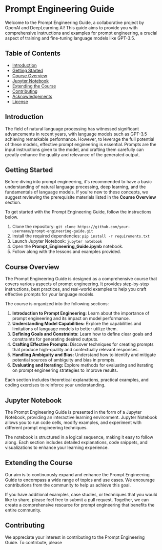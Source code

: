 # Prompt Engineering Guide

Welcome to the Prompt Engineering Guide, a collaborative project by OpenAI and DeepLearning AI! This guide aims to provide you with comprehensive instructions and examples for prompt engineering, a crucial aspect of training and fine-tuning language models like GPT-3.5.

## Table of Contents

- [Introduction](#introduction)
- [Getting Started](#getting-started)
- [Course Overview](#course-overview)
- [Jupyter Notebook](#jupyter-notebook)
- [Extending the Course](#extending-the-course)
- [Contributing](#contributing)
- [Acknowledgements](#acknowledgements)
- [License](#license)

## Introduction

The field of natural language processing has witnessed significant advancements in recent years, with language models such as GPT-3.5 achieving remarkable performance. However, to leverage the full potential of these models, effective prompt engineering is essential. Prompts are the input instructions given to the model, and crafting them carefully can greatly enhance the quality and relevance of the generated output.

## Getting Started

Before diving into prompt engineering, it's recommended to have a basic understanding of natural language processing, deep learning, and the fundamentals of language models. If you're new to these concepts, we suggest reviewing the prerequisite materials listed in the **Course Overview** section.

To get started with the Prompt Engineering Guide, follow the instructions below.

1. Clone the repository: `git clone https://github.com/your-username/prompt-engineering-guide.git`
2. Install the required dependencies: `pip install -r requirements.txt`
3. Launch Jupyter Notebook: `jupyter notebook`
4. Open the **Prompt_Engineering_Guide.ipynb** notebook.
5. Follow along with the lessons and examples provided.

## Course Overview

The Prompt Engineering Guide is designed as a comprehensive course that covers various aspects of prompt engineering. It provides step-by-step instructions, best practices, and real-world examples to help you craft effective prompts for your language models.

The course is organized into the following sections:

1. **Introduction to Prompt Engineering:** Learn about the importance of prompt engineering and its impact on model performance.
2. **Understanding Model Capabilities:** Explore the capabilities and limitations of language models to better utilize them.
3. **Defining Goals and Constraints:** Learn how to define clear goals and constraints for generating desired outputs.
4. **Crafting Effective Prompts:** Discover techniques for creating prompts that produce high-quality and contextually relevant responses.
5. **Handling Ambiguity and Bias:** Understand how to identify and mitigate potential sources of ambiguity and bias in prompts.
6. **Evaluating and Iterating:** Explore methods for evaluating and iterating on prompt engineering strategies to improve results.

Each section includes theoretical explanations, practical examples, and coding exercises to reinforce your understanding.

## Jupyter Notebook

The Prompt Engineering Guide is presented in the form of a Jupyter Notebook, providing an interactive learning environment. Jupyter Notebook allows you to run code cells, modify examples, and experiment with different prompt engineering techniques.

The notebook is structured in a logical sequence, making it easy to follow along. Each section includes detailed explanations, code snippets, and visualizations to enhance your learning experience.

## Extending the Course

Our aim is to continuously expand and enhance the Prompt Engineering Guide to encompass a wide range of topics and use cases. We encourage contributions from the community to help us achieve this goal.

If you have additional examples, case studies, or techniques that you would like to share, please feel free to submit a pull request. Together, we can create a comprehensive resource for prompt engineering that benefits the entire community.

## Contributing

We appreciate your interest in contributing to the Prompt Engineering Guide. To contribute, please
